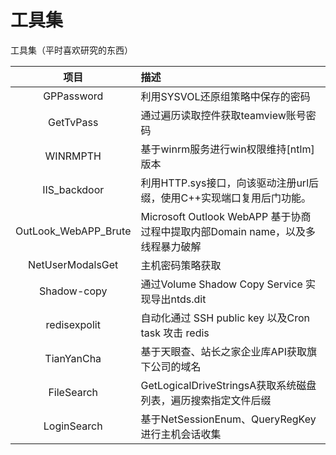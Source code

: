 # 工具集
工具集（平时喜欢研究的东西）


| 项目 | 描述 |
| :-: | :-- |
| GPPassword | 利用SYSVOL还原组策略中保存的密码 |
| GetTvPass | 通过遍历读取控件获取teamview账号密码 |
| WINRMPTH | 基于winrm服务进行win权限维持[ntlm]版本 |
|     IIS_backdoor     | 利用HTTP.sys接口，向该驱动注册url后缀，使用C++实现端口复用后门功能。 |
| OutLook_WebAPP_Brute | Microsoft Outlook WebAPP  基于协商过程中提取内部Domain name，以及多线程暴力破解 |
| NetUserModalsGet| 主机密码策略获取|
| Shadow-copy| 通过Volume Shadow Copy Service 实现导出ntds.dit |
| redisexpolit | 自动化通过 SSH public key 以及Cron task 攻击 redis  |
| TianYanCha | 基于天眼查、站长之家企业库API获取旗下公司的域名 |
| FileSearch | GetLogicalDriveStringsA获取系统磁盘列表，遍历搜索指定文件后缀 |
| LoginSearch | 基于NetSessionEnum、QueryRegKey进行主机会话收集 |

